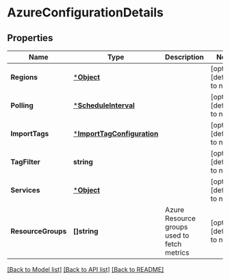 # AzureConfigurationDetails

## Properties
Name | Type | Description | Notes
------------ | ------------- | ------------- | -------------
**Regions** | [***Object**](.md) |  | [optional] [default to null]
**Polling** | [***ScheduleInterval**](ScheduleInterval.md) |  | [optional] [default to null]
**ImportTags** | [***ImportTagConfiguration**](ImportTagConfiguration.md) |  | [optional] [default to null]
**TagFilter** | **string** |  | [optional] [default to null]
**Services** | [***Object**](.md) |  | [optional] [default to null]
**ResourceGroups** | **[]string** | Azure Resource groups used to fetch metrics | [optional] [default to null]

[[Back to Model list]](../README.md#documentation-for-models) [[Back to API list]](../README.md#documentation-for-api-endpoints) [[Back to README]](../README.md)

